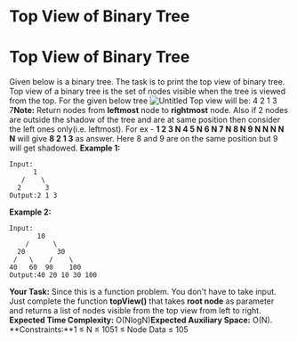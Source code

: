 # Top View of Binary Tree

# Top View of Binary Tree
Given below is a binary tree. The task is to print the top view of binary tree. Top view of a binary tree is the set of nodes visible when the tree is viewed from the top. For the given below tree
![Untitled](Untitled%203.png)
Top view will be: 4 2 1 3 7**Note:** Return nodes from **leftmost** node to **rightmost** node. Also if 2 nodes are outside the shadow of the tree and are at same position then consider the left ones only(i.e. leftmost). For ex - **1 2 3 N 4 5 N 6 N 7 N 8 N 9 N N N N N** will give **8 2 1 3** as answer. Here 8 and 9 are on the same position but 9 will get shadowed.
**Example 1:**
```
Input:
      1
   /    \
  2      3
Output:2 1 3
```
**Example 2:**
```
Input:
       10
    /      \
  20        30
 /   \    /    \
40   60  90    100
Output:40 20 10 30 100
```
**Your Task:**
Since this is a function problem. You don't have to take input. Just complete the function **topView()** that takes **root node** as parameter and returns a list of nodes visible from the top view from left to right.
**Expected Time Complexity:** O(NlogN)**Expected Auxiliary Space:** O(N).
**Constraints:**1 ≤ N ≤ 1051 ≤ Node Data ≤ 105